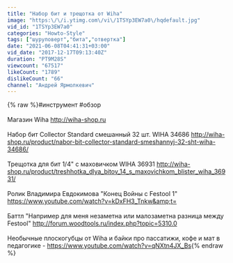```yaml
---
title: "Набор бит и трещотка от Wiha"
image: "https:\/\/i.ytimg.com\/vi\/1TSYp3EW7a0\/hqdefault.jpg"
vid_id: "1TSYp3EW7a0"
categories: "Howto-Style"
tags: ["шуруповерт","бита","отвертка"]
date: "2021-06-08T04:41:31+03:00"
vid_date: "2017-12-17T09:13:40Z"
duration: "PT9M28S"
viewcount: "67517"
likeCount: "1789"
dislikeCount: "66"
channel: "Андрей Ярмолкевич"
---
```

{% raw %}#инструмент #обзор<br /><br />Магазин Wiha <a rel="nofollow" target="blank" href="http://wiha-shop.ru">http://wiha-shop.ru</a><br /><br />Набор бит Collector Standard смешанный 32 шт. WIHA 34686 <a rel="nofollow" target="blank" href="http://wiha-shop.ru/product/nabor-bit-collector-standard-smeshannyj-32-sht-wiha-34686/">http://wiha-shop.ru/product/nabor-bit-collector-standard-smeshannyj-32-sht-wiha-34686/</a><br /><br />Трещотка для бит 1/4&quot; с маховичком WIHA 36931 <a rel="nofollow" target="blank" href="http://wiha-shop.ru/product/treshhotka_dlya_bitov_14_s_maxovichkom_blister_wiha_36931/">http://wiha-shop.ru/product/treshhotka_dlya_bitov_14_s_maxovichkom_blister_wiha_36931/</a><br /><br />Ролик Владимира Евдокимова &quot;Конец Войны с Festool 1&quot; <a rel="nofollow" target="blank" href="https://www.youtube.com/watch?v=kDxFH3_Tnkw&amp;t=">https://www.youtube.com/watch?v=kDxFH3_Tnkw&amp;t=</a><br /><br />Баттл &quot;Например для меня незаметна или малозаметна разница между Festool&quot; <a rel="nofollow" target="blank" href="http://forum.woodtools.ru/index.php?topic=5310.0">http://forum.woodtools.ru/index.php?topic=5310.0</a><br /><br />Необычные плоскогубцы от Wiha и байки про пассатижи, кофе и мат в педагогике - <a rel="nofollow" target="blank" href="https://www.youtube.com/watch?v=qNXtn4JX_Bs">https://www.youtube.com/watch?v=qNXtn4JX_Bs</a>{% endraw %}
